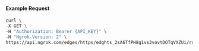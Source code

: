 <!-- Code generated for API Clients. DO NOT EDIT. -->

#### Example Request

```bash
curl \
-X GET \
-H "Authorization: Bearer {API_KEY}" \
-H "Ngrok-Version: 2" \
https://api.ngrok.com/edges/https/edghts_2sA6TfPH8g1vsJvovtDOTqVXZUi/routes/edghtsrt_2sA6TeRTPHmDheRvThjp9BMZhBn/circuit_breaker
```
